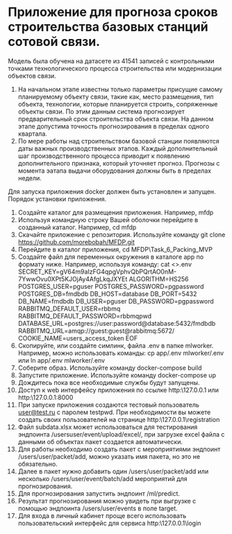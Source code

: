 # Приложение для прогноза сроков строительства базовых станций сотовой связи.
Модель была обучена на датасете из 41541 записей с контрольными точками технологического процесса строительства или модернизации объектов связи. 
1. На начальном этапе известны только параметры присущие самому планируемому объекту связи, такие как, место размещения, тип объекта, технологии, которые планируется строить, сопряженные объекты связи. По этим данным система прогнозирует предварительный срок строительства объекта связи. На данном этапе допустима точность прогнозирования в пределах одного квартала.
2. По мере работы над строительством базовой станции появляются даты важных производственных этапов. Каждый дополнительный шаг производственного процесса приводит к появлению дополнительного признака, который уточняет прогноз. Прогнозы с момента эатапа выдачи оборудования должны быть в пределах недели.

Для запуска приложения docker должен быть установлен и запущен.
Порядок установки приложения.
1. Создайте каталог для размещения приложения. Например, mfdp
2. Используя командную строку Вашей оболочки перейдите в созданный каталог. Например, cd mfdp
3. Скачайте приложение с репозитория. Используйте команду git clone https://github.com/morebobah/MFDP.git
4. Перейдите в каталог приложения, cd MFDP\Task_6_Packing_MVP
5. Создайте файл для переменных окружения в каталоге app по формату ниже. Например, используя команду:
    cat <<EOF >>.env
    SECRET_KEY=gV64m9aIzFG4qpgVphvQbPQrtAO0nM-7YwwOvu0XPt5KJOjAy4AfgLkqJXYEt
    ALGORITHM=HS256
    POSTGRES_USER=pguser
    POSTGRES_PASSWORD=pgpassword
    POSTGRES_DB=fmdbdb
    DB_HOST=database
    DB_PORT=5432
    DB_NAME=fmdbdb
    DB_USER=pguser
    DB_PASSWORD=pgpassword
    RABBITMQ_DEFAULT_USER=rbbmq
    RABBITMQ_DEFAULT_PASSWORD=rbbmqpwd
    DATABASE_URL=postgres://user:password@database:5432/fmdbdb
    RABBITMQ_URL=amqp://guest:guest@rabbitmq:5672/
    COOKIE_NAME=users_access_token
    EOF
6. Скопируйте, или создайте симлинк, файла .env в папке mlworker. Например, можно использовать команды:
    cp app/.env mlworker/.env
    или
    ln app/.env mlworker/.env
7. Соберите образ. Используйте команду docker-compose build
8. Запустите приложение. Используйте команду docker-compose up
9. Дождитесь пока все необходимые службы будут запущены.
10. Доступ к web интерфейсу приложения по ссылке http:\\127.0.0.1 или http:\\127.0.0.1:8000
11. При запуске приложения создаются тестовый пользователь user@test.ru с паролем testpwd.
    При необходимости вы можете создать своих пользователей на странице http:\\127.0.0.1\registration
12. Файл subdata.xlsx может использоваться для тестирования эндпоинта /usersuser/event/upload/excel/, при загрузке excel файла с данными об объектах пакет создается автоматически.
13. Для работы необходимо создать пакет с мероприятиями эндпоинт /users/user/packet/add, можно указать имя пакета, но это не обязательно.
14. Далее в пакет нужно добавить один /users/user/packet/add или несколько /users/user/event/batch/add мероприятий для прогнозирования.
15. Для прогнозирования запустить эндпоинт /ml/predict.
16. Результат прогнозирования можно увидеть при выгрузке с помощью эндпоинта /users/user/events в поле target.
17. Для входа в личный кабинет проще всего использовать пользовательский интерфейс для сервиса http:\\127.0.0.1\login
